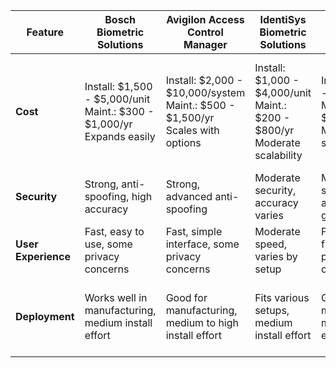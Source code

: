 | **Feature**         | **Bosch Biometric Solutions**                        | **Avigilon Access Control Manager**            | **IdentiSys Biometric Solutions**             | **Recogtech Biometric Solutions**              | **Nedap Biometric Solutions**               | **Umbrella Security Systems**              |
|---------------------|------------------------------------------------------|------------------------------------------------|------------------------------------------------|------------------------------------------------|------------------------------------------------|---------------------------------------------|
| **Cost**            | Install: $1,500 - $5,000/unit <br> Maint.: $300 - $1,000/yr <br> Expands easily | Install: $2,000 - $10,000/system <br> Maint.: $500 - $1,500/yr <br> Scales with options | Install: $1,000 - $4,000/unit <br> Maint.: $200 - $800/yr <br> Moderate scalability | Install: $1,200 - $4,500/unit <br> Maint.: $200 - $600/yr <br> Moderate scalability | Install: $2,500 - $7,000/unit <br> Maint.: $400 - $1,200/yr <br> Good for large setups | Install: $1,500 - $5,000/unit <br> Maint.: $300 - $800/yr <br> Scales fairly well |
| **Security**        | Strong, anti-spoofing, high accuracy                | Strong, advanced anti-spoofing                 | Moderate security, accuracy varies             | Moderate security, accurate in good lighting  | Strong, advanced matching                   | Moderate to strong security                 |
| **User Experience** | Fast, easy to use, some privacy concerns             | Fast, simple interface, some privacy concerns  | Moderate speed, varies by setup                | Fast, user-friendly, some privacy concerns    | Fast and very user-friendly                 | Moderate to fast, easy to use               |
| **Deployment**      | Works well in manufacturing, medium install effort   | Good for manufacturing, medium to high install effort | Fits various setups, medium install effort    | Good for manufacturing, medium install effort | Great for large facilities, medium to high install effort | Works in many environments, medium install effort |
